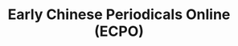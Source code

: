 ---
objectid: '29'
title: Early Chinese Periodicals Online (ECPO)
alternatetitle:
external_url: http://www.ecpo.uni-hd.de/
category: Republican Era Material
institution: University of Heidelberg
description: Hosted at the University of Heidelberg, ECPO collects newspapers and
  other periodicals from the late Qing and Republican era. So far the emphasis has
  been on Chinese Women's Magazines in the Late Qing and Early Republican Period and
  Chinese Entertainment Newspapers (Xiaobao 小報).
layout: resource
---